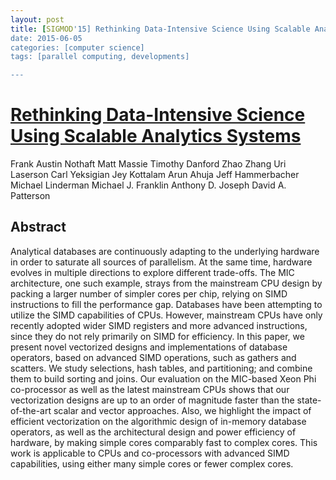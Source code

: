 ```yaml
---
layout: post
title: [SIGMOD'15] Rethinking Data-Intensive Science Using Scalable Analytics Systems
date: 2015-06-05
categories: [computer science]
tags: [parallel computing, developments]

---
```


# [Rethinking Data-Intensive Science Using Scalable Analytics Systems](http://dl.acm.org/authorize?N97170 "Get the Full Text from the ACM Digital Library")

  Frank Austin Nothaft
  Matt Massie
  Timothy Danford
  Zhao Zhang
  Uri Laserson
  Carl Yeksigian
  Jey Kottalam
  Arun Ahuja
  Jeff Hammerbacher
  Michael Linderman
  Michael J. Franklin
  Anthony D. Joseph
  David A. Patterson


## Abstract

Analytical databases are continuously adapting to the underlying hardware in order to saturate all sources of parallelism. At the same time, hardware evolves in multiple directions to explore different trade-offs. The MIC architecture, one such example, strays from the mainstream CPU design by packing a larger number of simpler cores per chip, relying on SIMD instructions to fill the performance gap. Databases have been attempting to utilize the SIMD capabilities of CPUs. However, mainstream CPUs have only recently adopted wider SIMD registers and more advanced instructions, since they do not rely primarily on SIMD for efficiency. In this paper, we present novel vectorized designs and implementations of database operators, based on advanced SIMD operations, such as gathers and scatters. We study selections, hash tables, and partitioning; and combine them to build sorting and joins. Our evaluation on the MIC-based Xeon Phi co-processor as well as the latest mainstream CPUs shows that our vectorization designs are up to an order of magnitude faster than the state-of-the-art scalar and vector approaches. Also, we highlight the impact of efficient vectorization on the algorithmic design of in-memory database operators, as well as the architectural design and power efficiency of hardware, by making simple cores comparably fast to complex cores. This work is applicable to CPUs and co-processors with advanced SIMD capabilities, using either many simple cores or fewer complex cores.